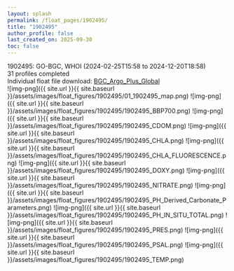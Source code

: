 ```yaml
---
layout: splash
permalink: /float_pages/1902495/
title: "1902495"
author_profile: false
last_created_on: 2025-09-30
toc: false
---
```

 
1902495: GO-BGC, WHOI (2024-02-25T15:58 to 2024-12-20T18:58)\
31 profiles completed\
Individual float file download: [BGC_Argo_Plus_Global](https://ftp.soest.hawaii.edu/bgc_argo_plus/Individual_Floats/outliers_removed/1902495_Sprof_processed.nc)\
![img-png]({{ site.url }}{{ site.baseurl }}/assets/images/float_figures/1902495/01_1902495_map.png)
![img-png]({{ site.url }}{{ site.baseurl }}/assets/images/float_figures/1902495/1902495_BBP700.png)
![img-png]({{ site.url }}{{ site.baseurl }}/assets/images/float_figures/1902495/1902495_CDOM.png)
![img-png]({{ site.url }}{{ site.baseurl }}/assets/images/float_figures/1902495/1902495_CHLA.png)
![img-png]({{ site.url }}{{ site.baseurl }}/assets/images/float_figures/1902495/1902495_CHLA_FLUORESCENCE.png)
![img-png]({{ site.url }}{{ site.baseurl }}/assets/images/float_figures/1902495/1902495_DOXY.png)
![img-png]({{ site.url }}{{ site.baseurl }}/assets/images/float_figures/1902495/1902495_NITRATE.png)
![img-png]({{ site.url }}{{ site.baseurl }}/assets/images/float_figures/1902495/1902495_PH_Derived_Carbonate_Parameters.png)
![img-png]({{ site.url }}{{ site.baseurl }}/assets/images/float_figures/1902495/1902495_PH_IN_SITU_TOTAL.png)
![img-png]({{ site.url }}{{ site.baseurl }}/assets/images/float_figures/1902495/1902495_PRES.png)
![img-png]({{ site.url }}{{ site.baseurl }}/assets/images/float_figures/1902495/1902495_PSAL.png)
![img-png]({{ site.url }}{{ site.baseurl }}/assets/images/float_figures/1902495/1902495_TEMP.png)
